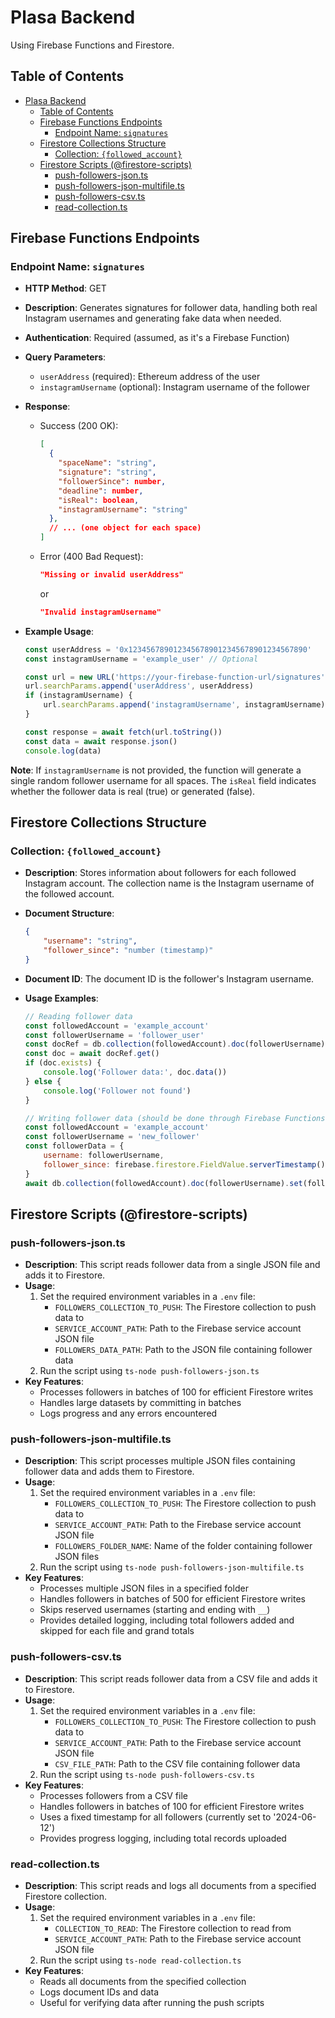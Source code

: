 # Plasa Backend

Using Firebase Functions and Firestore.

## Table of Contents

- [Plasa Backend](#plasa-backend)
	- [Table of Contents](#table-of-contents)
	- [Firebase Functions Endpoints](#firebase-functions-endpoints)
		- [Endpoint Name: `signatures`](#endpoint-name-signatures)
	- [Firestore Collections Structure](#firestore-collections-structure)
		- [Collection: `{followed_account}`](#collection-followed_account)
	- [Firestore Scripts (@firestore-scripts)](#firestore-scripts-firestore-scripts)
		- [push-followers-json.ts](#push-followers-jsonts)
		- [push-followers-json-multifile.ts](#push-followers-json-multifilets)
		- [push-followers-csv.ts](#push-followers-csvts)
		- [read-collection.ts](#read-collectionts)

## Firebase Functions Endpoints

### Endpoint Name: `signatures`

-   **HTTP Method**: GET
-   **Description**: Generates signatures for follower data, handling both real Instagram usernames and generating fake data when needed.
-   **Authentication**: Required (assumed, as it's a Firebase Function)
-   **Query Parameters**:
    -   `userAddress` (required): Ethereum address of the user
    -   `instagramUsername` (optional): Instagram username of the follower
-   **Response**:
    -   Success (200 OK):
        ```json
        [
          {
            "spaceName": "string",
            "signature": "string",
            "followerSince": number,
            "deadline": number,
            "isReal": boolean,
            "instagramUsername": "string"
          },
          // ... (one object for each space)
        ]
        ```
    -   Error (400 Bad Request):
        ```json
        "Missing or invalid userAddress"
        ```
        or
        ```json
        "Invalid instagramUsername"
        ```
-   **Example Usage**:

    ```javascript
    const userAddress = '0x1234567890123456789012345678901234567890'
    const instagramUsername = 'example_user' // Optional

    const url = new URL('https://your-firebase-function-url/signatures')
    url.searchParams.append('userAddress', userAddress)
    if (instagramUsername) {
    	url.searchParams.append('instagramUsername', instagramUsername)
    }

    const response = await fetch(url.toString())
    const data = await response.json()
    console.log(data)
    ```

**Note**: If `instagramUsername` is not provided, the function will generate a single random follower username for all spaces. The `isReal` field indicates whether the follower data is real (true) or generated (false).

## Firestore Collections Structure

### Collection: `{followed_account}`

-   **Description**: Stores information about followers for each followed Instagram account. The collection name is the Instagram username of the followed account.
-   **Document Structure**:
    ```json
    {
    	"username": "string",
    	"follower_since": "number (timestamp)"
    }
    ```
-   **Document ID**: The document ID is the follower's Instagram username.
-   **Usage Examples**:

    ```javascript
    // Reading follower data
    const followedAccount = 'example_account'
    const followerUsername = 'follower_user'
    const docRef = db.collection(followedAccount).doc(followerUsername)
    const doc = await docRef.get()
    if (doc.exists) {
    	console.log('Follower data:', doc.data())
    } else {
    	console.log('Follower not found')
    }

    // Writing follower data (should be done through Firebase Functions)
    const followedAccount = 'example_account'
    const followerUsername = 'new_follower'
    const followerData = {
    	username: followerUsername,
    	follower_since: firebase.firestore.FieldValue.serverTimestamp()
    }
    await db.collection(followedAccount).doc(followerUsername).set(followerData)
    ```

## Firestore Scripts (@firestore-scripts)

### push-followers-json.ts

-   **Description**: This script reads follower data from a single JSON file and adds it to Firestore.
-   **Usage**:
    1. Set the required environment variables in a `.env` file:
        - `FOLLOWERS_COLLECTION_TO_PUSH`: The Firestore collection to push data to
        - `SERVICE_ACCOUNT_PATH`: Path to the Firebase service account JSON file
        - `FOLLOWERS_DATA_PATH`: Path to the JSON file containing follower data
    2. Run the script using `ts-node push-followers-json.ts`
-   **Key Features**:
    -   Processes followers in batches of 100 for efficient Firestore writes
    -   Handles large datasets by committing in batches
    -   Logs progress and any errors encountered

### push-followers-json-multifile.ts

-   **Description**: This script processes multiple JSON files containing follower data and adds them to Firestore.
-   **Usage**:
    1. Set the required environment variables in a `.env` file:
        - `FOLLOWERS_COLLECTION_TO_PUSH`: The Firestore collection to push data to
        - `SERVICE_ACCOUNT_PATH`: Path to the Firebase service account JSON file
        - `FOLLOWERS_FOLDER_NAME`: Name of the folder containing follower JSON files
    2. Run the script using `ts-node push-followers-json-multifile.ts`
-   **Key Features**:
    -   Processes multiple JSON files in a specified folder
    -   Handles followers in batches of 500 for efficient Firestore writes
    -   Skips reserved usernames (starting and ending with `__`)
    -   Provides detailed logging, including total followers added and skipped for each file and grand totals

### push-followers-csv.ts

-   **Description**: This script reads follower data from a CSV file and adds it to Firestore.
-   **Usage**:
    1. Set the required environment variables in a `.env` file:
        - `FOLLOWERS_COLLECTION_TO_PUSH`: The Firestore collection to push data to
        - `SERVICE_ACCOUNT_PATH`: Path to the Firebase service account JSON file
        - `CSV_FILE_PATH`: Path to the CSV file containing follower data
    2. Run the script using `ts-node push-followers-csv.ts`
-   **Key Features**:
    -   Processes followers from a CSV file
    -   Handles followers in batches of 100 for efficient Firestore writes
    -   Uses a fixed timestamp for all followers (currently set to '2024-06-12')
    -   Provides progress logging, including total records uploaded

### read-collection.ts

-   **Description**: This script reads and logs all documents from a specified Firestore collection.
-   **Usage**:
    1. Set the required environment variables in a `.env` file:
        - `COLLECTION_TO_READ`: The Firestore collection to read from
        - `SERVICE_ACCOUNT_PATH`: Path to the Firebase service account JSON file
    2. Run the script using `ts-node read-collection.ts`
-   **Key Features**:
    -   Reads all documents from the specified collection
    -   Logs document IDs and data
    -   Useful for verifying data after running the push scripts

